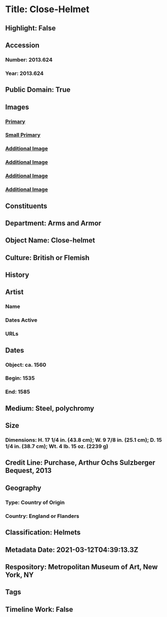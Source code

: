 # Title: Close-Helmet
## Highlight: False
## Accession
### Number: 2013.624
### Year: 2013.624
## Public Domain: True
## Images
### [Primary](https://images.metmuseum.org/CRDImages/aa/original/2013.624_010AA2015.jpg)
### [Small Primary](https://images.metmuseum.org/CRDImages/aa/web-large/2013.624_010AA2015.jpg)
### [Additional Image](https://images.metmuseum.org/CRDImages/aa/original/2013.624_002AA2015.jpg)
### [Additional Image](https://images.metmuseum.org/CRDImages/aa/original/2013.624_005AA2015.jpg)
### [Additional Image](https://images.metmuseum.org/CRDImages/aa/original/2013.624_006AA2015.jpg)
### [Additional Image](https://images.metmuseum.org/CRDImages/aa/original/2013.624_009AA2015.jpg)
## Constituents
## Department: Arms and Armor
## Object Name: Close-helmet
## Culture: British or Flemish
## History
## Artist
### Name
### Dates Active
### URLs
## Dates
### Object: ca. 1560
### Begin: 1535
### End: 1585
## Medium: Steel, polychromy
## Size
### Dimensions: H. 17 1/4 in. (43.8 cm); W. 9 7/8 in. (25.1 cm); D. 15 1/4 in. (38.7 cm); Wt. 4 lb. 15 oz. (2239 g)
## Credit Line: Purchase, Arthur Ochs Sulzberger Bequest, 2013
## Geography
### Type: Country of Origin
### Country: England or Flanders
## Classification: Helmets
## Metadata Date: 2021-03-12T04:39:13.3Z
## Respository: Metropolitan Museum of Art, New York, NY
## Tags
## Timeline Work: False